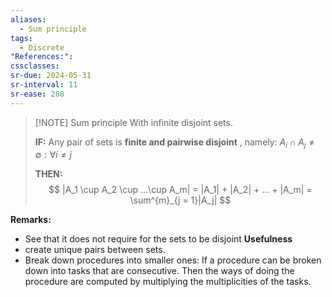 ```yaml
---
aliases:
  - Sum principle
tags:
  - Discrete
"References:": 
cssclasses: 
sr-due: 2024-05-31
sr-interval: 11
sr-ease: 288
---
```


> [!NOTE] Sum principle
> With infinite disjoint sets. 
> 
> **IF:** Any pair of sets is **finite and pairwise disjoint** , namely: $A_i \cap A_j \not = \emptyset : \forall i\not = j$
> 
> **THEN:** 
> $$
> |A_1 \cup A_2 \cup ...\cup A_m| = |A_1| + |A_2| + ... + |A_m| = \sum^{m}_{j = 1}|A_j|
> $$

**Remarks:**
+ See that it does not require for the sets to be disjoint
**Usefulness** 
+ create unique pairs between sets. 
+ Break down procedures into smaller ones: If a procedure can be broken down into tasks that are consecutive. Then the ways of doing the procedure are computed by multiplying the multiplicities of the tasks. 